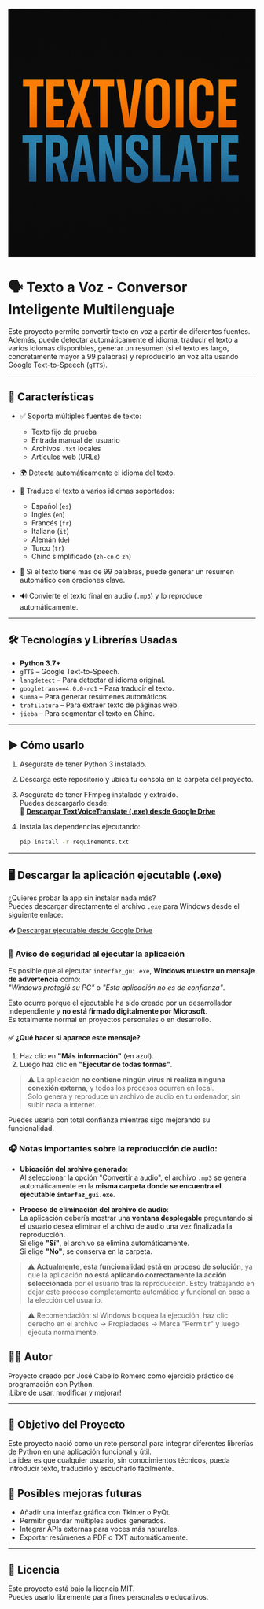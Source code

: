 ![Banner](banner.png)

# 🗣️ Texto a Voz - Conversor Inteligente Multilenguaje

Este proyecto permite convertir texto en voz a partir de diferentes fuentes. Además, puede detectar automáticamente el idioma, traducir el texto a varios idiomas disponibles, generar un resumen (si el texto es largo, concretamente mayor a 99 palabras) y reproducirlo en voz alta usando Google Text-to-Speech (`gTTS`).

---

## 🚀 Características

- ✅ Soporta múltiples fuentes de texto:
  - Texto fijo de prueba
  - Entrada manual del usuario
  - Archivos `.txt` locales
  - Artículos web (URLs)

- 🌍 Detecta automáticamente el idioma del texto.
- 🔁 Traduce el texto a varios idiomas soportados:
  - Español (`es`)
  - Inglés (`en`)
  - Francés (`fr`)
  - Italiano (`it`)
  - Alemán (`de`)
  - Turco (`tr`)
  - Chino simplificado (`zh-cn` o `zh`)

- 🧠 Si el texto tiene más de 99 palabras, puede generar un resumen automático con oraciones clave.
- 🔊 Convierte el texto final en audio (`.mp3`) y lo reproduce automáticamente.

---

## 🛠️ Tecnologías y Librerías Usadas

- **Python 3.7+**
- `gTTS` – Google Text-to-Speech.
- `langdetect` – Para detectar el idioma original.
- `googletrans==4.0.0-rc1` – Para traducir el texto.
- `summa` – Para generar resúmenes automáticos.
- `trafilatura` – Para extraer texto de páginas web.
- `jieba` – Para segmentar el texto en Chino.


---

## ▶️ Cómo usarlo

1. Asegúrate de tener Python 3 instalado.  
2. Descarga este repositorio y ubica tu consola en la carpeta del proyecto.  
3. Asegúrate de tener FFmpeg instalado y extraído.  
   Puedes descargarlo desde:  
   🔗 [**Descargar TextVoiceTranslate (.exe) desde Google Drive**](https://drive.google.com/file/d/1OUrM65n-6eo5ASkjdiC6IIVj5n9041Sk/view?usp=drive_link)

4. Instala las dependencias ejecutando:

   ```bash
   pip install -r requirements.txt

---

## 🖥️ Descargar la aplicación ejecutable (.exe)

¿Quieres probar la app sin instalar nada más?  
Puedes descargar directamente el archivo `.exe` para Windows desde el siguiente enlace:

📥 [Descargar ejecutable desde Google Drive](https://drive.google.com/file/d/1kKdr9-faE68NiQ7Y0KGqxx0NDlYBnZyu/view?usp=sharing)


### 🔐 Aviso de seguridad al ejecutar la aplicación

Es posible que al ejecutar `interfaz_gui.exe`, **Windows muestre un mensaje de advertencia** como:  
_"Windows protegió su PC"_ o _"Esta aplicación no es de confianza"_.

Esto ocurre porque el ejecutable ha sido creado por un desarrollador independiente y **no está firmado digitalmente por Microsoft**.  
Es totalmente normal en proyectos personales o en desarrollo.

#### ✅ ¿Qué hacer si aparece este mensaje?

1. Haz clic en **"Más información"** (en azul).
2. Luego haz clic en **"Ejecutar de todas formas"**.

> ⚠ La aplicación **no contiene ningún virus ni realiza ninguna conexión externa**, y todos los procesos ocurren en local.  
> Solo genera y reproduce un archivo de audio en tu ordenador, sin subir nada a internet.

Puedes usarla con total confianza mientras sigo mejorando su funcionalidad.


### 🎧 Notas importantes sobre la reproducción de audio:

- **Ubicación del archivo generado**:  
  Al seleccionar la opción "Convertir a audio", el archivo `.mp3` se genera automáticamente en la **misma carpeta donde se encuentra el ejecutable `interfaz_gui.exe`**.

- **Proceso de eliminación del archivo de audio**:  
  La aplicación debería mostrar una **ventana desplegable** preguntando si el usuario desea eliminar el archivo de audio una vez finalizada la reproducción.  
  Si elige **"Sí"**, el archivo se elimina automáticamente.  
  Si elige **"No"**, se conserva en la carpeta.

> ⚠️ **Actualmente, esta funcionalidad está en proceso de solución**, ya que la aplicación **no está aplicando correctamente la acción seleccionada** por el usuario tras la reproducción. Estoy trabajando en dejar este proceso completamente automático y funcional en base a la elección del usuario.


> ⚠️ Recomendación: si Windows bloquea la ejecución, haz clic derecho en el archivo → Propiedades → Marca "Permitir" y luego ejecuta normalmente.



## 👨‍💻 Autor

Proyecto creado por José Cabello Romero como ejercicio práctico de programación con Python.  
¡Libre de usar, modificar y mejorar!

---

## 🎯 Objetivo del Proyecto

Este proyecto nació como un reto personal para integrar diferentes librerías de Python en una aplicación funcional y útil.  
La idea es que cualquier usuario, sin conocimientos técnicos, pueda introducir texto, traducirlo y escucharlo fácilmente.

## 🔮 Posibles mejoras futuras

- Añadir una interfaz gráfica con Tkinter o PyQt.
- Permitir guardar múltiples audios generados.
- Integrar APIs externas para voces más naturales.
- Exportar resúmenes a PDF o TXT automáticamente.

---

## 📄 Licencia

Este proyecto está bajo la licencia MIT.  
Puedes usarlo libremente para fines personales o educativos.


